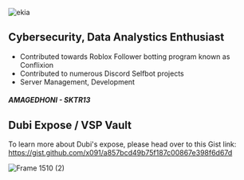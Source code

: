 ![ekia](https://media.discordapp.net/attachments/1205160692941066250/1205364369236430878/-Photoroom.png-Photoroom.png?ex=65d81a0c&is=65c5a50c&hm=c7ae3b4749edc7a8a4ef2ab7e6c99d17e6196c9d60e899354ee0bcf0d70d57d0&=&format=webp&quality=lossless&width=197&height=200)
## Cybersecurity, Data Analystics Enthusiast

* Contributed towards Roblox Follower botting program known as Conflixion
* Contributed to numerous Discord Selfbot projects
* Server Management, Development



##### AMAGEDHONI - SKTR13


## Dubi Expose / VSP Vault
To learn more about Dubi's expose, please head over to this Gist link:
https://gist.github.com/x091/a857bcd49b75f187c00867e398f6d67d


![Frame 1510 (2)](https://github.com/x091/mirage/assets/48453855/8825307a-d981-416f-9af3-b08f5bcef846)
